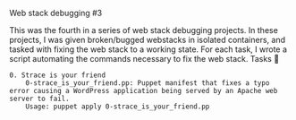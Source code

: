 Web stack debugging #3

This was the fourth in a series of web stack debugging projects. In these projects, I was given broken/bugged webstacks in isolated containers, and tasked with fixing the web stack to a working state. For each task, I wrote a script automating the commands necessary to fix the web stack.
Tasks 📃

    0. Strace is your friend
        0-strace_is_your_friend.pp: Puppet manifest that fixes a typo error causing a WordPress application being served by an Apache web server to fail.
        Usage: puppet apply 0-strace_is_your_friend.pp

